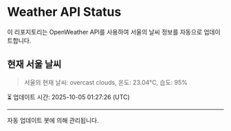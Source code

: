 
# Weather API Status

이 리포지토리는 OpenWeather API를 사용하여 서울의 날씨 정보를 자동으로 업데이트합니다.

## 현재 서울 날씨
> 서울의 현재 날씨: overcast clouds, 온도: 23.04°C, 습도: 95%

⏳ 업데이트 시간: 2025-10-05 01:27:26 (UTC)

---
자동 업데이트 봇에 의해 관리됩니다.
